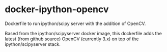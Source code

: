 # docker-ipython-opencv
Dockerfile to run ipython/scipy server with the addition of OpenCV.

Based from the ipython/scipyserver docker image, this dockerfile adds the latest 
(from github source) OpenCV (currently 3.x) on top of the ipython/scipyserver stack.


